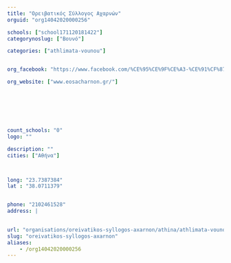 ```yaml
---
title: "Ορειβατικός Σύλλογος Αχαρνών"
orguid: "org14042020000256"

schools: ["school171120181422"]
categorynoslug: ["Βουνό"]

categories: ["athlimata-vounou"]


org_facebook: "https://www.facebook.com/%CE%95%CE%9F%CE%A3-%CE%91%CF%87%CE%B1%CF%81%CE%BD%CF%8E%CE%BD-EOS-Acharnon/155891397896937?ref=hl"

org_website: ["www.eosacharnon.gr/"]







count_schools: "0"
logo: ""

description: ""
cities: ["Αθήνα"]



long: "23.7387384"
lat : "38.0711379"


phone: "2102461528"
address: |
    

url: "organisations/oreivatikos-syllogos-axarnon/athina/athlimata-vounou"
slug: "oreivatikos-syllogos-axarnon"
aliases:
    - /org14042020000256
---
```



